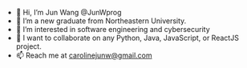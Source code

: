 - 👋 Hi, I’m Jun Wang @JunWprog
- 🌱 I’m a new graduate from Northeastern University.
- 👀 I’m interested in software engineering and cybersecurity 
- 💞️ I want to collaborate on any Python, Java, JavaScript, or ReactJS project.
- 📫 Reach me at carolinejunw@gmail.com

